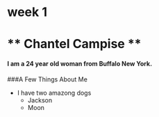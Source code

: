 # week 1
# ** Chantel Campise **
####  I am a 24 year old woman from Buffalo New York.

###A Few Things About Me
* I have two amazong dogs
	* Jackson
	* Moon 

